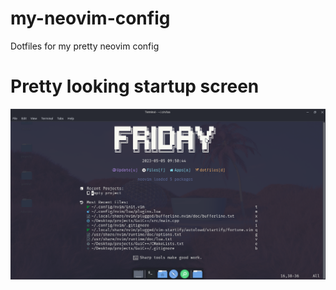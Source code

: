 # my-neovim-config
Dotfiles for my pretty neovim config

# Pretty looking startup screen
![Pretty looking](https://github.com/ojasmaheshwari/my-neovim-config/blob/main/nvim_sc.png?raw=true)
